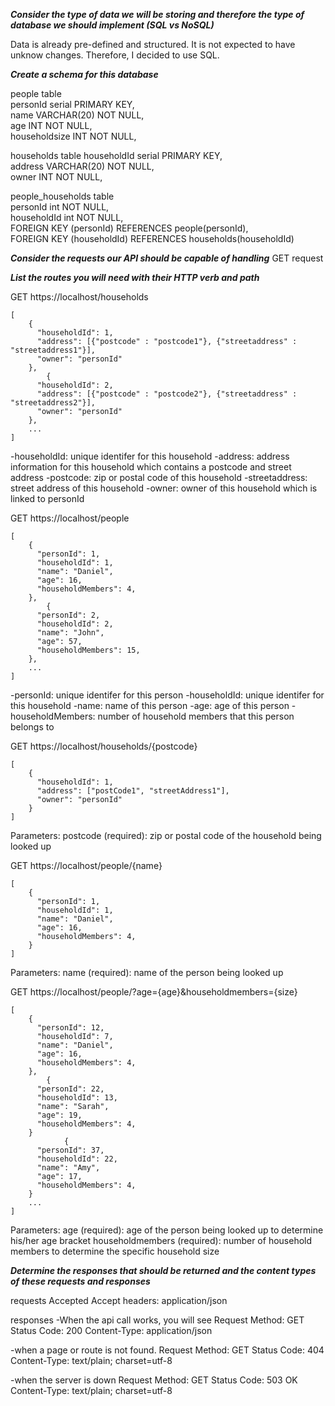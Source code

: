 ***Consider the type of data we will be storing and therefore the type of database we should implement (SQL vs NoSQL)***

Data is already pre-defined and structured.
It is not expected to have unknow changes.
Therefore, I decided to use SQL.

***Create a schema for this database***

people table <br />
    personId serial PRIMARY KEY,<br />
    name VARCHAR(20) NOT NULL,<br />
    age INT NOT NULL,<br />
    householdsize INT NOT NULL,<br />

households table
    householdId serial PRIMARY KEY,<br />
    address VARCHAR(20) NOT NULL,<br />
    owner INT NOT NULL,<br />

people_households table <br />
    personId int NOT NULL, <br />
    householdId int NOT NULL,<br />
    FOREIGN KEY (personId) REFERENCES people(personId),<br />
    FOREIGN KEY (householdId) REFERENCES households(householdId)<br />


***Consider the requests our API should be capable of handling***
GET request

***List the routes you will need with their HTTP verb and path***

GET https://localhost/households

```
[
    {
      "householdId": 1,
      "address": [{"postcode" : "postcode1"}, {"streetaddress" : "streetaddress1"}],
      "owner": "personId"
    },
        {
      "householdId": 2,
      "address": [{"postcode" : "postcode2"}, {"streetaddress" : "streetaddress2"}],
      "owner": "personId"
    },
    ...
]
```

-householdId: unique identifer for this household
-address: address information for this household which contains a postcode and street address
-postcode: zip or postal code of this household
-streetaddress: street address of this household
-owner: owner of this household which is linked to personId


GET https://localhost/people

```
[
    {
      "personId": 1,
      "householdId": 1,
      "name": "Daniel",
      "age": 16,
      "householdMembers": 4,
    },
        {
      "personId": 2,
      "householdId": 2,
      "name": "John",
      "age": 57,
      "householdMembers": 15,
    },
    ...
]
```


-personId: unique identifer for this person
-householdId: unique identifer for this household
-name: name of this person
-age: age of this person
-householdMembers: number of household members that this person belongs to


GET https://localhost/households/{postcode}

```
[
    {
      "householdId": 1,
      "address": ["postCode1", "streetAddress1"],
      "owner": "personId"
    }
]
```

Parameters:
postcode (required): zip or postal code of the household being looked up


GET https://localhost/people/{name}

```
[
    {
      "personId": 1,
      "householdId": 1,
      "name": "Daniel",
      "age": 16,
      "householdMembers": 4,
    }
]
```

Parameters:
name (required): name of the person being looked up

GET https://localhost/people/?age={age}&householdmembers={size}

```
[
    {
      "personId": 12,
      "householdId": 7,
      "name": "Daniel",
      "age": 16,
      "householdMembers": 4,
    },
        {
      "personId": 22,
      "householdId": 13,
      "name": "Sarah",
      "age": 19,
      "householdMembers": 4,
    }
            {
      "personId": 37,
      "householdId": 22,
      "name": "Amy",
      "age": 17,
      "householdMembers": 4,
    }
    ...
]
```

Parameters:
age (required): age of the person being looked up to determine his/her age bracket
householdmembers (required): number of household members to determine the specific household size


***Determine the responses that should be returned and the content types of these requests and responses***

requests
Accepted Accept headers: application/json

responses
-When the api call works, you will see
Request Method: GET
Status Code: 200
Content-Type: application/json

-when a page or route is not found.
Request Method: GET
Status Code: 404
Content-Type: text/plain; charset=utf-8

-when the server is down
Request Method: GET
Status Code: 503 OK
Content-Type: text/plain; charset=utf-8












